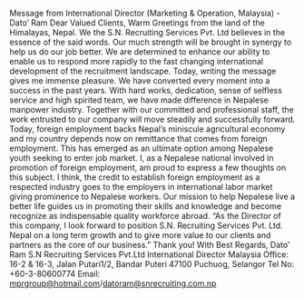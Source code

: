 Message from International Director
(Marketing & Operation, Malaysia)
 -Dato’ Ram
Dear Valued Clients,
Warm Greetings from the land of the Himalayas, Nepal.
We the S.N. Recruiting Services Pvt. Ltd believes in the essence of the said words. Our much strength will be brought in synergy to help us do our job better. We are determined to enhance our ability to enable us to respond more rapidly to the fast changing international development of the recruitment landscape.
Today, writing the message gives me immense pleasure. We have converted every moment into a success in the past years. With hard works, dedication, sense of selfless service and high spirited team, we have made difference in Nepalese manpower industry.
Together with our committed and professional staff, the work entrusted to our company will move steadily and successfully forward.
Today, foreign employment backs Nepal’s miniscule agricultural economy and my country depends now on remittance that comes from foreign employment. This has emerged as an ultimate option among Nepalese youth seeking to enter job market.
I, as a Nepalese national involved in promotion of foreign employment, am proud to express a few thoughts on this subject. I think, the credit to establish foreign employment as a respected industry goes to the employers in international labor market giving prominence to Nepalese workers.
Our mission to help Nepalese live a better life guides us in promoting their skills and knowledge and become recognize as indispensable quality workforce abroad.
“As  the Director of this company, I look forward to position S.N. Recruiting Services Pvt. Ltd. Nepal on a long term growth and to give more value to our clients and partners as the core of our business.”
Thank you!
With Best Regards,
Dato’ Ram
S.N Recruiting Services Pvt.Ltd
International Director
Malaysia Office: 16-2 & 16-3, Jalan Putari1/2, Bandar Puteri 47100
Puchuog, Selangor
Tel No: +60-3-80600774
Email: mprgroup@hotmail.com/datoram@snrecruiting.com.np
